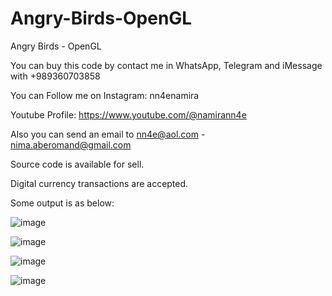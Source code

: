 # Angry-Birds-OpenGL
Angry Birds - OpenGL

You can buy this code by contact me in WhatsApp, Telegram and iMessage with +989360703858

You can Follow me on Instagram: nn4enamira

Youtube Profile: https://www.youtube.com/@namirann4e

Also you can send an email to nn4e@aol.com - nima.aberomand@gmail.com

Source code is available for sell.

Digital currency transactions are accepted.

Some output is as below:

![image](https://github.com/user-attachments/assets/56cd682d-eb50-47d3-b827-5700f071df0b)

![image](https://github.com/user-attachments/assets/67a8af16-57e6-46c3-beca-0979b2a13d53)

![image](https://github.com/user-attachments/assets/fff400e8-415e-454e-b48d-2612bf2d8aa8)

![image](https://github.com/user-attachments/assets/6d755d0b-780e-494b-9008-cf37729023c8)
